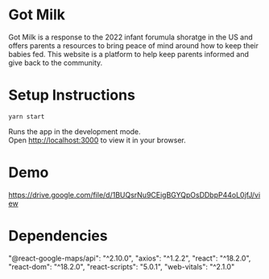 # Got Milk

Got Milk is a response to the 2022 infant forumula shoratge in the US and offers parents a resources to bring peace of mind around how to keep their babies fed. This website is a platform to help keep parents informed and give back to the community.

# Setup Instructions
 `yarn start`

Runs the app in the development mode.\
Open [http://localhost:3000](http://localhost:3000) to view it in your browser.


# Demo

https://drive.google.com/file/d/1BUQsrNu9CEigBGYQpOsDDbpP44oL0jfJ/view


# Dependencies

 "@react-google-maps/api": "^2.10.0",
 "axios": "^1.2.2",
 "react": "^18.2.0",
"react-dom": "^18.2.0",
"react-scripts": "5.0.1",
"web-vitals": "^2.1.0"